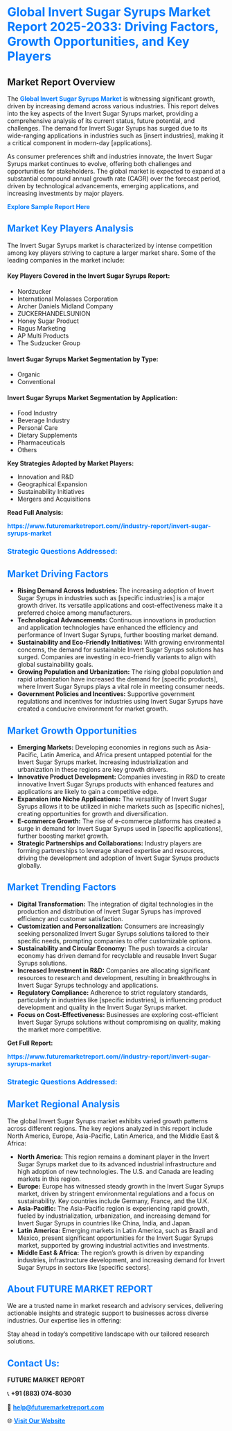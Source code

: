 <h1 style="color: #007BFF;">Global Invert Sugar Syrups Market Report 2025-2033: Driving Factors, Growth Opportunities, and Key Players</h1>

<section id="overview">
<h2>Market Report Overview</h2>
<p>The <a href="https://www.futuremarketreport.com//industry-report/invert-sugar-syrups-market" style="color: #007BFF; text-decoration: none;"><strong>Global Invert Sugar Syrups Market</strong></a> is witnessing significant growth, driven by increasing demand across various industries. This report delves into the key aspects of the Invert Sugar Syrups market, providing a comprehensive analysis of its current status, future potential, and challenges. The demand for Invert Sugar Syrups has surged due to its wide-ranging applications in industries such as [insert industries], making it a critical component in modern-day [applications].</p>
<p>As consumer preferences shift and industries innovate, the Invert Sugar Syrups market continues to evolve, offering both challenges and opportunities for stakeholders. The global market is expected to expand at a substantial compound annual growth rate (CAGR) over the forecast period, driven by technological advancements, emerging applications, and increasing investments by major players.</p>
</section>

<section id="overview">
<p><a href="https://www.futuremarketreport.com//request-sample/reportId=46614" style="color: #007BFF; text-decoration: none;"><strong>Explore Sample Report Here</strong></a></p>
</section>

<section id="key-players">
<h2 style="color: #007BFF;">Market Key Players Analysis</h2>
<p>The Invert Sugar Syrups market is characterized by intense competition among key players striving to capture a larger market share. Some of the leading companies in the market include:</p>
<h4>Key Players Covered in the Invert Sugar Syrups Report:</h4>
<ul><li>Nordzucker</li><li>International Molasses Corporation</li><li>Archer Daniels Midland Company</li><li>ZUCKERHANDELSUNION</li><li>Honey Sugar Product</li><li>Ragus Marketing</li><li>AP Multi Products</li><li>The Sudzucker Group</li></ul>
<h4>Invert Sugar Syrups Market Segmentation by Type:</h4>
<ul><li>Organic</li><li>Conventional</li></ul>

<h4>Invert Sugar Syrups Market Segmentation by Application:</h4>
<ul><li>Food Industry</li><li>Beverage Industry</li><li>Personal Care</li><li>Dietary Supplements</li><li>Pharmaceuticals</li><li>Others</li></ul>
<p><strong>Key Strategies Adopted by Market Players:</strong></p>
<ul>
<li>Innovation and R&D</li>
<li>Geographical Expansion</li>
<li>Sustainability Initiatives</li>
<li>Mergers and Acquisitions</li>
</ul>
</section>

<section>
<p><strong>Read Full Analysis: </strong></p><a href="https://www.futuremarketreport.com//industry-report/invert-sugar-syrups-market" style="color: #007BFF; text-decoration: none;"><strong>https://www.futuremarketreport.com//industry-report/invert-sugar-syrups-market</strong></a>
<h3 style="color: #007BFF;">Strategic Questions Addressed:</h3>
</section>

<section id="driving-factors">
<h2 style="color: #007BFF;">Market Driving Factors</h2>
<ul>
<li><strong>Rising Demand Across Industries:</strong> The increasing adoption of Invert Sugar Syrups in industries such as [specific industries] is a major growth driver. Its versatile applications and cost-effectiveness make it a preferred choice among manufacturers.</li>
<li><strong>Technological Advancements:</strong> Continuous innovations in production and application technologies have enhanced the efficiency and performance of Invert Sugar Syrups, further boosting market demand.</li>
<li><strong>Sustainability and Eco-Friendly Initiatives:</strong> With growing environmental concerns, the demand for sustainable Invert Sugar Syrups solutions has surged. Companies are investing in eco-friendly variants to align with global sustainability goals.</li>
<li><strong>Growing Population and Urbanization:</strong> The rising global population and rapid urbanization have increased the demand for [specific products], where Invert Sugar Syrups plays a vital role in meeting consumer needs.</li>
<li><strong>Government Policies and Incentives:</strong> Supportive government regulations and incentives for industries using Invert Sugar Syrups have created a conducive environment for market growth.</li>
</ul>
</section>

<section id="growth-opportunities">
<h2 style="color: #007BFF;">Market Growth Opportunities</h2>
<ul>
<li><strong>Emerging Markets:</strong> Developing economies in regions such as Asia-Pacific, Latin America, and Africa present untapped potential for the Invert Sugar Syrups market. Increasing industrialization and urbanization in these regions are key growth drivers.</li>
<li><strong>Innovative Product Development:</strong> Companies investing in R&D to create innovative Invert Sugar Syrups products with enhanced features and applications are likely to gain a competitive edge.</li>
<li><strong>Expansion into Niche Applications:</strong> The versatility of Invert Sugar Syrups allows it to be utilized in niche markets such as [specific niches], creating opportunities for growth and diversification.</li>
<li><strong>E-commerce Growth:</strong> The rise of e-commerce platforms has created a surge in demand for Invert Sugar Syrups used in [specific applications], further boosting market growth.</li>
<li><strong>Strategic Partnerships and Collaborations:</strong> Industry players are forming partnerships to leverage shared expertise and resources, driving the development and adoption of Invert Sugar Syrups products globally.</li>
</ul>
</section>

<section id="trending-factors">
<h2 style="color: #007BFF;">Market Trending Factors</h2>
<ul>
<li><strong>Digital Transformation:</strong> The integration of digital technologies in the production and distribution of Invert Sugar Syrups has improved efficiency and customer satisfaction.</li>
<li><strong>Customization and Personalization:</strong> Consumers are increasingly seeking personalized Invert Sugar Syrups solutions tailored to their specific needs, prompting companies to offer customizable options.</li>
<li><strong>Sustainability and Circular Economy:</strong> The push towards a circular economy has driven demand for recyclable and reusable Invert Sugar Syrups solutions.</li>
<li><strong>Increased Investment in R&D:</strong> Companies are allocating significant resources to research and development, resulting in breakthroughs in Invert Sugar Syrups technology and applications.</li>
<li><strong>Regulatory Compliance:</strong> Adherence to strict regulatory standards, particularly in industries like [specific industries], is influencing product development and quality in the Invert Sugar Syrups market.</li>
<li><strong>Focus on Cost-Effectiveness:</strong> Businesses are exploring cost-efficient Invert Sugar Syrups solutions without compromising on quality, making the market more competitive.</li>
</ul>
</section>

<section>
<p><strong>Get Full Report: </strong></p><a href="https://www.futuremarketreport.com//industry-report/invert-sugar-syrups-market" style="color: #007BFF; text-decoration: none;"><strong>https://www.futuremarketreport.com//industry-report/invert-sugar-syrups-market</strong></a>
<h3 style="color: #007BFF;">Strategic Questions Addressed:</h3>
</section>


<section id="regional-analysis">
<h2 style="color: #007BFF;">Market Regional Analysis</h2>
<p>The global Invert Sugar Syrups market exhibits varied growth patterns across different regions. The key regions analyzed in this report include North America, Europe, Asia-Pacific, Latin America, and the Middle East & Africa:</p>
<ul>
<li><strong>North America:</strong> This region remains a dominant player in the Invert Sugar Syrups market due to its advanced industrial infrastructure and high adoption of new technologies. The U.S. and Canada are leading markets in this region.</li>
<li><strong>Europe:</strong> Europe has witnessed steady growth in the Invert Sugar Syrups market, driven by stringent environmental regulations and a focus on sustainability. Key countries include Germany, France, and the U.K.</li>
<li><strong>Asia-Pacific:</strong> The Asia-Pacific region is experiencing rapid growth, fueled by industrialization, urbanization, and increasing demand for Invert Sugar Syrups in countries like China, India, and Japan.</li>
<li><strong>Latin America:</strong> Emerging markets in Latin America, such as Brazil and Mexico, present significant opportunities for the Invert Sugar Syrups market, supported by growing industrial activities and investments.</li>
<li><strong>Middle East & Africa:</strong> The region’s growth is driven by expanding industries, infrastructure development, and increasing demand for Invert Sugar Syrups in sectors like [specific sectors].</li>
</ul>
</section>

<footer>
<h2 style="color: #007BFF;">About FUTURE MARKET REPORT</h2>
<p>We are a trusted name in market research and advisory services, delivering actionable insights and strategic support to businesses across diverse industries. Our expertise lies in offering:</p>

<p>Stay ahead in today’s competitive landscape with our tailored research solutions.</p>

<h2 style="color: #007BFF;">Contact Us:</h2>
<p><strong>FUTURE MARKET REPORT</strong></p>
<p>📞 <strong>+91 (883) 074-8030</strong></p>
<p>📧 <strong><a href="mailto:help@futuremarketreport.com" style="color: #007BFF;">help@futuremarketreport.com</a></strong></p>
<p>🌐 <strong><a href="https://www.futuremarketreport.com/" style="color: #007BFF;">Visit Our Website</a></strong></p>
</footer>
